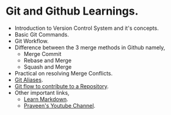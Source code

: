 # Git and Github Learnings.

- Introduction to Version Control System and it's concepts.
- Basic Git Commands.
- Git Workflow.
- Difference between the 3 merge methods in Github namely,
  - Merge Commit
  - Rebase and Merge
  - Squash and Merge
- Practical on resolving Merge Conflicts.
- [Git Aliases](https://blog.praveen.science/git-shortcuts/).
- [Git flow to contribute to a Repository](https://github.com/CatsInTech/Rezume/blob/master/CONTRIBUTING.md).
- Other important links,
  - [Learn Markdown](https://www.markdowntutorial.com/).
  - [Praveen's Youtube Channel](https://www.youtube.com/user/praveenscience).
  
